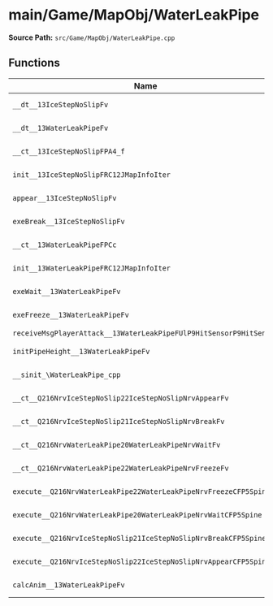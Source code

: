 # main/Game/MapObj/WaterLeakPipe

**Source Path:** `src/Game/MapObj/WaterLeakPipe.cpp`

## Functions

| Name | Address | Match % |
|------|---------|---------|
| `__dt__13IceStepNoSlipFv` | `0x80252E58` | :white_check_mark: (100.0%) |
| `__dt__13WaterLeakPipeFv` | `0x80252EB0` | :x: (95.7%) |
| `__ct__13IceStepNoSlipFPA4_f` | `0x80252F0C` | :white_check_mark: (100.0%) |
| `init__13IceStepNoSlipFRC12JMapInfoIter` | `0x80252F6C` | :white_check_mark: (100.0%) |
| `appear__13IceStepNoSlipFv` | `0x80252FDC` | :white_check_mark: (100.0%) |
| `exeBreak__13IceStepNoSlipFv` | `0x80253014` | :white_check_mark: (100.0%) |
| `__ct__13WaterLeakPipeFPCc` | `0x8025307C` | :white_check_mark: (100.0%) |
| `init__13WaterLeakPipeFRC12JMapInfoIter` | `0x802530E0` | :white_check_mark: (100.0%) |
| `exeWait__13WaterLeakPipeFv` | `0x80253260` | :white_check_mark: (100.0%) |
| `exeFreeze__13WaterLeakPipeFv` | `0x802532C0` | :x: (95.5%) |
| `receiveMsgPlayerAttack__13WaterLeakPipeFUlP9HitSensorP9HitSensor` | `0x802533C8` | :x: (0.0%) |
| `initPipeHeight__13WaterLeakPipeFv` | `0x802534DC` | :white_check_mark: (100.0%) |
| `__sinit_\WaterLeakPipe_cpp` | `0x8025359C` | :white_check_mark: (100.0%) |
| `__ct__Q216NrvIceStepNoSlip22IceStepNoSlipNrvAppearFv` | `0x802535D8` | :white_check_mark: (100.0%) |
| `__ct__Q216NrvIceStepNoSlip21IceStepNoSlipNrvBreakFv` | `0x802535E8` | :white_check_mark: (100.0%) |
| `__ct__Q216NrvWaterLeakPipe20WaterLeakPipeNrvWaitFv` | `0x802535F8` | :white_check_mark: (100.0%) |
| `__ct__Q216NrvWaterLeakPipe22WaterLeakPipeNrvFreezeFv` | `0x80253608` | :white_check_mark: (100.0%) |
| `execute__Q216NrvWaterLeakPipe22WaterLeakPipeNrvFreezeCFP5Spine` | `0x80253618` | :white_check_mark: (100.0%) |
| `execute__Q216NrvWaterLeakPipe20WaterLeakPipeNrvWaitCFP5Spine` | `0x80253620` | :white_check_mark: (100.0%) |
| `execute__Q216NrvIceStepNoSlip21IceStepNoSlipNrvBreakCFP5Spine` | `0x80253628` | :white_check_mark: (100.0%) |
| `execute__Q216NrvIceStepNoSlip22IceStepNoSlipNrvAppearCFP5Spine` | `0x80253630` | :white_check_mark: (100.0%) |
| `calcAnim__13WaterLeakPipeFv` | `0x8025367C` | :white_check_mark: (100.0%) |